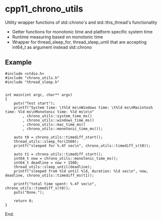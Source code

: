 # cpp11_chrono_utils
Utility wrapper functions of std::chrono's and std::this_thread's functionality
* Getter functions for monotonic time and platform specific system time
* Runtime measuring based on monotonic time
* Wrapper for thread_sleep_for, thread_sleep_until that are accepting int64_t as argument instead std::chrono

## Example

    #include <stdio.h>
    #include "chrono_utils.h"
    #include "thread_sleep.h"


    int main(int argc, char** argv)
    {
        puts("Test start");
        printf("System time: \t%ld ms\nWindows time: \t%ld ms\nMacintosh time: %ld ms\nMonotonic time: %ld ms\n\n"
            , chrono_utils::system_time_ms()
            , chrono_utils::windows_time_ms()
            , chrono_utils::mac_time_ms()
            , chrono_utils::monotonic_time_ms());

        auto t0 = chrono_utils::timediff_start();
        thread_utils::sleep_for(2560);
        printf("sleeped for %.4f sec\n", chrono_utils::timediff_s(t0));

        auto t1 = chrono_utils::timediff_start();
        int64_t now = chrono_utils::monotonic_time_ms();
        int64_t deadline = now + 1560;
        thread_utils::sleep_until(deadline);
        printf("sleeped from %ld until %ld, duration: %ld sec\n", now, deadline, chrono_utils::timediff_ms(t1));

        printf("total time spent: %.4f sec\n", chrono_utils::timediff_s(t0));
        puts("Done.");

        return 0;
    }
   
  End.

